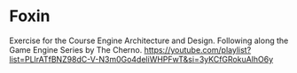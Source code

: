 # Foxin
Exercise for the Course Engine Architecture and Design. 
Following along the Game Engine Series by The Cherno.
https://youtube.com/playlist?list=PLlrATfBNZ98dC-V-N3m0Go4deliWHPFwT&si=3yKCfGRokuAlhO6y
